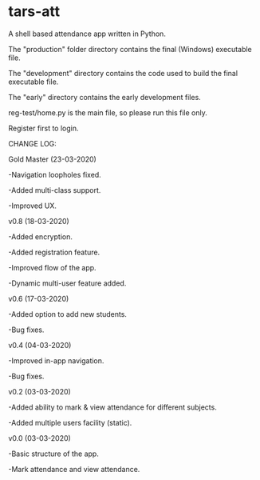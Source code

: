 # tars-att
A shell based attendance app written in Python.

The "production" folder directory contains the final (Windows) executable file.

The "development" directory contains the code used to build the final executable file.

The "early" directory contains the early development files.

reg-test/home.py is the main file, so please run this file only.

Register first to login. 

CHANGE LOG:

Gold Master (23-03-2020)

-Navigation loopholes fixed.

-Added multi-class support.

-Improved UX.

v0.8 (18-03-2020)

-Added encryption.

-Added registration feature.

-Improved flow of the app.

-Dynamic multi-user feature added. 



v0.6 (17-03-2020)

-Added option to add new students.

-Bug fixes.


v0.4 (04-03-2020)

-Improved in-app navigation.

-Bug fixes.


v0.2 (03-03-2020)

-Added ability to mark & view attendance for different subjects.

-Added multiple users facility (static).


v0.0 (03-03-2020)

-Basic structure of the app.

-Mark attendance and view attendance.
